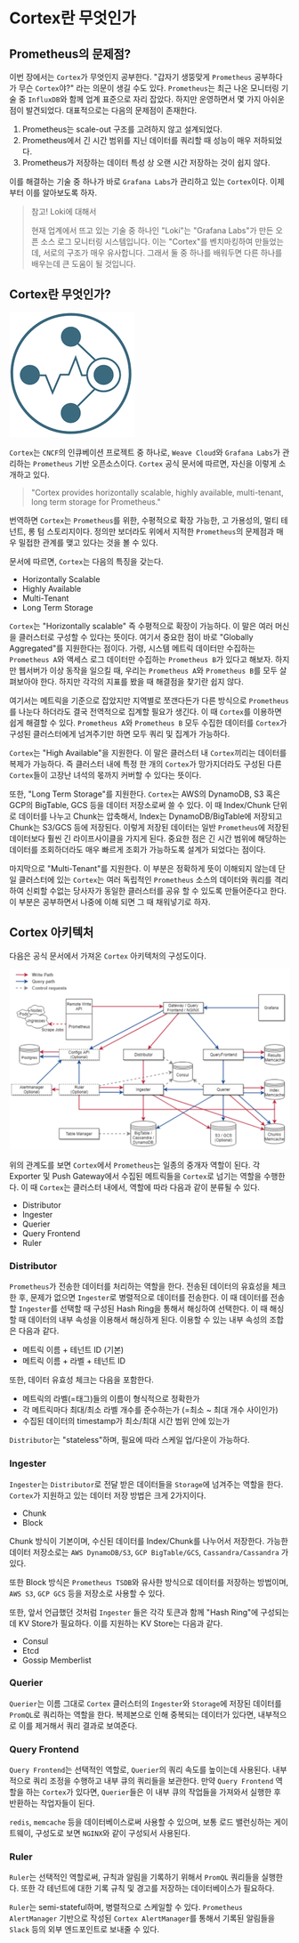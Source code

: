 # Cortex란 무엇인가

## Prometheus의 문제점?

이번 장에서는 `Cortex`가 무엇인지 공부한다. "갑자기 생뚱맞게 `Prometheus` 공부하다가 무슨 `Cortex`야?" 라는 의문이 생길 수도 있다. `Prometheus`는 최근 나온 모니터링 기술 중 `InfluxDB`와 함께 업계 표준으로 자리 잡았다. 하지만 운영하면서 몇 가지 아쉬운 점이 발견되었다. 대표적으로는 다음의 문제점이 존재한다.

1. Prometheus는 scale-out 구조를 고려하지 않고 설계되었다.
2. Prometheus에서 긴 시간 범위를 지닌 데이터를 쿼리할 때 성능이 매우 저하되었다.
3. Prometheus가 저장하는 데이터 특성 상 오랜 시간 저장하는 것이 쉽지 않다.

이를 해결하는 기술 중 하나가 바로 `Grafana Labs`가 관리하고 있는 `Cortex`이다. 이제부터 이를 알아보도록 하자. 

> 참고! Loki에 대해서
>
> 현재 업계에서 뜨고 있는 기술 중 하나인 "Loki"는 "Grafana Labs"가 만든 오픈 소스 로그 모니터링 시스템입니다. 이는 "Cortex"를 벤치마킹하여 만들었는데, 서로의 구조가 매우 유사합니다. 그래서 둘 중 하나를 배워두면 다른 하나를 배우는데 큰 도움이 될 것입니다.

## Cortex란 무엇인가?

![01](./01.png)

`Cortex`는 `CNCF`의 인큐베이션 프로젝트 중 하나로, `Weave Cloud`와 `Grafana Labs`가 관리하는 `Prometheus` 기반 오픈소스이다. `Cortex` 공식 문서에 따르면, 자신을 이렇게 소개하고 있다.

>  "Cortex provides horizontally scalable, highly available, multi-tenant, long term storage for Prometheus."

번역하면 `Cortex`는 `Prometheus`를 위한, 수평적으로 확장 가능한, 고 가용성의, 멀티 테넌트, 롱 텀 스토리지이다. 정의만 보더라도 위에서 지적한 `Prometheus`의 문제점과 매우 밀접한 관계를 맺고 있다는 것을 볼 수 있다. 

문서에 따르면, `Cortex`는 다음의 특징을 갖는다.

* Horizontally Scalable
* Highly Available
* Multi-Tenant
* Long Term Storage

`Cortex`는 "Horizontally scalable" 즉 수평적으로 확장이 가능하다. 이 말은 여러 머신을 클러스터로 구성할 수 있다는 뜻이다. 여기서 중요한 점이 바로 "Globally Aggregated"를 지원한다는 점이다. 가령, 시스템 메트릭 데이터만 수집하는 `Prometheus A`와 액세스 로그 데이터만 수집하는 `Prometheus B`가 있다고 해보자. 하지만 웹서버가 이상 동작을 일으킬 때, 우리는 `Prometheus A`와 `Prometheus B`를 모두 살펴보아야 한다. 하지만 각각의 지표를 봤을 때 해결점을 찾기란 쉽지 않다.

여기서는 메트릭을 기준으로 잡았지만 지역별로 쪼갠다든가 다른 방식으로 `Prometheus`를 나눈다 하더라도 결국 전역적으로 집계할 필요가 생긴다. 이 때 `Cortex`를 이용하면 쉽게 해결할 수 있다. `Prometheus A`와 `Prometheus B` 모두 수집한 데이터를 `Cortex`가 구성된 클러스터에게 넘겨주기만 하면 모두 쿼리 및 집계가 가능하다.

`Cortex`는 "High Available"을 지원한다. 이 말은 클러스터 내 `Cortex`끼리는 데이터를 복제가 가능하다. 즉 클러스터 내에 특정 한 개의 `Cortex`가 망가지더라도 구성된 다른 `Cortex`들이 고장난 녀석의 몫까지 커버할 수 있다는 뜻이다.

또한, "Long Term Storage"를 지원한다. `Cortex`는 AWS의 DynamoDB, S3 혹은 GCP의 BigTable, GCS 등을 데이터 저장소로써 쓸 수 있다. 이 때 Index/Chunk 단위로 데이터를 나누고 Chunk는 압축해서, Index는 DynamoDB/BigTable에 저장되고 Chunk는 S3/GCS 등에 저장된다. 이렇게 저장된 데이터는 일반 `Prometheus`에 저장된 데이터보다 훨씬 긴 라이프사이클을 가지게 된다. 중요한 점은 긴 시간 범위에 해당하는 데이터를 조회하더라도 매우 빠르게 조회가 가능하도록 설계가 되었다는 점이다.

마지막으로 "Multi-Tenant"를 지원한다. 이 부분은 정확하게 뜻이 이해되지 않는데 단일 클러스터에 있는 `Cortex`는 여러 독립적인 `Prometheus` 소스의 데이터와 쿼리를 격리하여 신뢰할 수없는 당사자가 동일한 클러스터를 공유 할 수 있도록 만들어준다고 한다. 이 부분은 공부하면서 나중에 이해 되면 그 때 채워넣기로 하자.

## Cortex 아키텍처

다음은 공식 문서에서 가져온 `Cortex` 아키텍처의 구성도이다.

![02](./02.png)

위의 관계도를 보면 `Cortex`에서 `Prometheus`는 일종의 중개자 역할이 된다. 각 Exporter 및 Push Gateway에서 수집된 메트릭들을 `Cortex`로 넘기는 역할을 수행한다. 이 때 `Cortex`는 클러스터 내에서, 역할에 따라 다음과 같이 분류될 수 있다.

* Distributor
* Ingester
* Querier
* Query Frontend
* Ruler

### Distributor

`Prometheus`가 전송한 데이터를 처리하는 역할을 한다. 전송된 데이터의 유효성을 체크한 후, 문제가 없으면 `Ingester`로 병렬적으로 데이터를 전송한다. 이 때 데이터를 전송할 `Ingester`를 선택할 때 구성된 Hash Ring을 통해서 해싱하여 선택한다. 이 때 해싱할 때 데이터의 내부 속성을 이용해서 해싱하게 된다. 이용할 수 있는 내부 속성의 조합은 다음과 같다.

* 메트릭 이름 + 테넌트 ID (기본)
* 메트릭 이름 + 라벨 + 테넌트 ID

또한, 데이터 유효성 체크는 다음을 포함한다.

* 메트릭의 라벨(=태그)들의 이름이 형식적으로 정확한가
* 각 메트릭마다 최대/최소 라벨 개수를 준수하는가 (=최소 ~ 최대 개수 사이인가)
* 수집된 데이터의 timestamp가 최소/최대 시간 범위 안에 있는가

`Distributor`는 "stateless"하며, 필요에 따라 스케일 업/다운이 가능하다. 

### Ingester

`Ingester`는 `Distributor`로 전달 받은 데이터들을 `Storage`에 넘겨주는 역할을 한다. `Cortex`가 지원하고 있는 데이터 저장 방법은 크게 2가지이다.

* Chunk
* Block

Chunk 방식이 기본이며, 수신된 데이터를 Index/Chunk를 나누어서 저장한다. 가능한 데이터 저장소로는 `AWS DynamoDB/S3`, `GCP BigTable/GCS`, `Cassandra/Cassandra` 가 있다. 

또한 Block 방식은 `Prometheus TSDB`와 유사한 방식으로 데이터를 저장하는 방법이며, `AWS S3`, `GCP GCS` 등을 저장소로 사용할 수 있다.

또한, 앞서 언급했던 것처럼 `Ingester` 들은 각각 토큰과 함께 "Hash Ring"에 구성되는데 KV Store가 필요하다. 이를 지원하는 KV Store는 다음과 같다.

* Consul
* Etcd
* Gossip Memberlist

### Querier

`Querier`는 이름 그대로 `Cortex` 클러스터의 `Ingester`와 `Storage`에 저장된 데이터를 `PromQL`로 쿼리하는 역할을 한다. 복제본으로 인해 중복되는 데이터가 있다면, 내부적으로 이를 제거해서 쿼리 결과로 보여준다.

### Query Frontend

`Query Frontend`는 선택적인 역할로, `Querier`의 쿼리 속도를 높이는데 사용된다. 내부적으로 쿼리 조정을 수행하고 내부 큐의 쿼리들을 보관한다. 만약 `Query Frontend` 역할을 하는 `Cortex`가 있다면, `Querier`들은 이 내부 큐의 작업들을 가져와서 실행한 후 반환하는 작업자들이 된다.

`redis`, `memcache` 등을 데이터베이스로써 사용할 수 있으며, 보통 로드 밸런싱하는 게이트웨이, 구성도로 보면 `NGINX`와 같이 구성되서 사용된다. 

### Ruler

`Ruler`는 선택적인 역할로써, 규칙과 알림을 기록하기 위해서 `PromQL` 쿼리들을 실행한다. 또한 각 테넌트에 대한 기록 규칙 및 경고를 저장하는 데이터베이스가 필요하다. 

`Ruler`는 semi-stateful하며, 병렬적으로 스케일할 수 있다. `Prometheus AlertManager` 기반으로 작성된 `Cortex AlertManager`를 통해서 기록된 알림들을 `Slack` 등의 외부 엔드포인트로 보내줄 수 있다.



